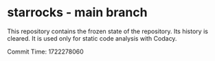# starrocks - main branch

This repository contains the frozen state of the repository.
Its history is cleared. It is used only for static code
analysis with Codacy.

Commit Time: 1722278060